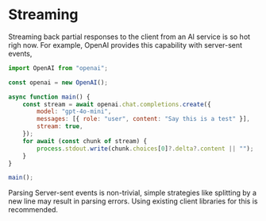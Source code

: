 # Streaming

Streaming back partial responses to the client from an AI service is so hot righ now.
For example, OpenAI provides this capability with server-sent events,

```js
import OpenAI from "openai";

const openai = new OpenAI();

async function main() {
    const stream = await openai.chat.completions.create({
        model: "gpt-4o-mini",
        messages: [{ role: "user", content: "Say this is a test" }],
        stream: true,
    });
    for await (const chunk of stream) {
        process.stdout.write(chunk.choices[0]?.delta?.content || "");
    }
}

main();
```

Parsing Server-sent events is non-trivial, simple strategies like splitting by a new line may result in parsing errors.
Using existing client libraries for this is recommended.
